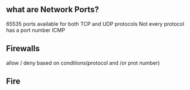 ## what are Network Ports?
65535 ports available for both TCP and UDP protocols
Not every protocol has a port number
ICMP

## Firewalls
allow / deny based on conditions(protocol and /or prot number)

## Fire 